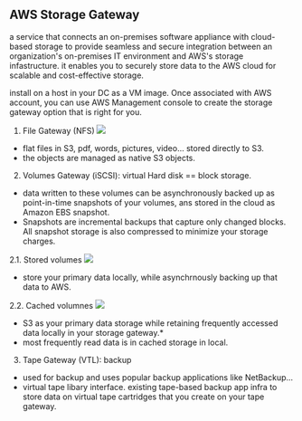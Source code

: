 ## AWS Storage Gateway
a service that connects an on-premises software appliance with cloud-based storage to provide seamless and secure integration between an organization's on-premises IT environment and AWS's storage infastructure.
it enables you to securely store data to the AWS cloud for scalable and cost-effective storage.

install on a host in your DC as a VM image. 
Once associated with AWS account, you can use AWS Management console to create the storage gateway option that is right for you.


1. File Gateway (NFS)
![](https://docs.aws.amazon.com/storagegateway/latest/userguide/images/file-gateway-concepts-diagram.png)
* flat files in S3, pdf, words, pictures, video... stored directly to S3.
* the objects are managed as native S3 objects.

2. Volumes Gateway (iSCSI): virtual Hard disk == block storage.
* data written to these volumes can be asynchronously backed up as point-in-time snapshots of your volumes, ans stored in the cloud as Amazon EBS snapshot.
* Snapshots are incremental backups that capture only changed blocks. All snapshot storage is also compressed to minimize your storage charges.

2.1. Stored volumes
![](https://docs.aws.amazon.com/storagegateway/latest/userguide/images/aws-storage-gateway-stored-diagram.png)
* store your primary data locally, while asynchrnously backing up that data to AWS.

2.2. Cached volumnes
![](https://docs.aws.amazon.com/storagegateway/latest/userguide/images/aws-storage-gateway-cached-diagram.png)
* S3 as your primary data storage while retaining frequently accessed data locally in your storage gateway.* 
* most frequently read data is in cached storage in local.

3. Tape Gateway (VTL): backup
* used for backup and uses popular backup applications like NetBackup...
* virtual tape libary interface. existing tape-based backup app infra to store data on virtual tape cartridges that you create on your tape gateway.